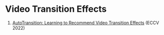 # Video Transition Effects
1. [AutoTransition: Learning to Recommend Video Transition Effects](https://arxiv.org/abs/2207.13479) (ECCV 2022)
